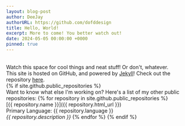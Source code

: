 ```yaml
---
layout: blog-post
author: DeeJay
authorURL: https://github.com/dofddesign
title: Hello, World!
excerpt: More to come! You better watch out!
date: 2024-05-05 00:00:00 +0000
pinned: true
---
```

<div>
<br>Watch this space for cool things and neat stuff! Or don't, whatever.
<br>This site is hosted on GitHub, and powered by <a href="https://jekyllrb.com/" target="_blank">Jekyll</a>! Check out the repository <a href="https://github.com/dofddesign/site" target="_blank">here</a>.
</div>
{% if site.github.public_repositories %}
<br>Want to know what else I'm working on? Here's a list of my other public repositories:
{% for repository in site.github.public_repositories %}
<br>[{{ repository.name }}]({{ repository.html_url }})
<br>Primary Language: {{ repository.language }}
<br><i>{{ repository.description }}</i>
{% endfor %}
{% endif %}